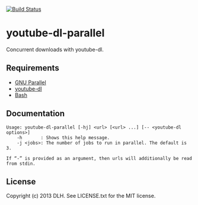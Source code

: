 [![Build Status](https://github.com/dlh/youtube-dl-parallel/workflows/tests/badge.svg)](https://github.com/dlh/youtube-dl-parallel/actions)

# youtube-dl-parallel

Concurrent downloads with youtube-dl.

## Requirements

* [GNU Parallel](https://www.gnu.org/software/parallel/)
* [youtube-dl](https://rg3.github.io/youtube-dl/)
* [Bash](https://www.gnu.org/software/bash/)

## Documentation

    Usage: youtube-dl-parallel [-hj] <url> [<url> ...] [-- <youtube-dl options>]
        -h       : Shows this help message.
        -j <jobs>: The number of jobs to run in parallel. The default is 3.

    If “-” is provided as an argument, then urls will additionally be read from stdin.

## License

Copyright (c) 2013 DLH. See LICENSE.txt for the MIT license.
